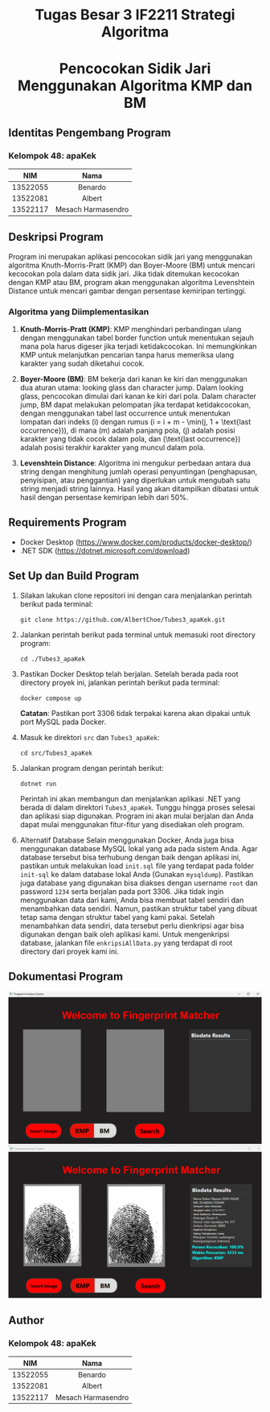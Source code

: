 <h1 align="center">Tugas Besar 3 IF2211 Strategi Algoritma</h1>
<h1 align="center">Pencocokan Sidik Jari Menggunakan Algoritma KMP dan BM</h1>

## Identitas Pengembang Program
### **Kelompok 48: apaKek**
|   NIM    |                  Nama                  |
| :------: | :------------------------------------: |
| 13522055 |               Benardo                  |
| 13522081 |                Albert                  |
| 13522117 |            Mesach Harmasendro          |

## Deskripsi Program
Program ini merupakan aplikasi pencocokan sidik jari yang menggunakan algoritma Knuth-Morris-Pratt (KMP) dan Boyer-Moore (BM) untuk mencari kecocokan pola dalam data sidik jari. Jika tidak ditemukan kecocokan dengan KMP atau BM, program akan menggunakan algoritma Levenshtein Distance untuk mencari gambar dengan persentase kemiripan tertinggi.

### Algoritma yang Diimplementasikan

1. **Knuth-Morris-Pratt (KMP)**: KMP menghindari perbandingan ulang dengan menggunakan tabel border function untuk menentukan sejauh mana pola harus digeser jika terjadi ketidakcocokan. Ini memungkinkan KMP untuk melanjutkan pencarian tanpa harus memeriksa ulang karakter yang sudah diketahui cocok.

2. **Boyer-Moore (BM)**: BM bekerja dari kanan ke kiri dan menggunakan dua aturan utama: looking glass dan character jump. Dalam looking glass, pencocokan dimulai dari kanan ke kiri dari pola. Dalam character jump, BM dapat melakukan pelompatan jika terdapat ketidakcocokan, dengan menggunakan tabel last occurrence untuk menentukan lompatan dari indeks \(i\) dengan rumus \(i = i + m - \min(j, 1 + \text{last occurrence})\), di mana \(m\) adalah panjang pola, \(j\) adalah posisi karakter yang tidak cocok dalam pola, dan \(\text{last occurrence}\) adalah posisi terakhir karakter yang muncul dalam pola.

3. **Levenshtein Distance**: Algoritma ini mengukur perbedaan antara dua string dengan menghitung jumlah operasi penyuntingan (penghapusan, penyisipan, atau penggantian) yang diperlukan untuk mengubah satu string menjadi string lainnya. Hasil yang akan ditampilkan dibatasi untuk hasil dengan persentase kemiripan lebih dari 50%.

## Requirements Program
- Docker Desktop (https://www.docker.com/products/docker-desktop/)
- .NET SDK (https://dotnet.microsoft.com/download)

## Set Up dan Build Program

1. Silakan lakukan clone repositori ini dengan cara menjalankan perintah berikut pada terminal:
    ```
    git clone https://github.com/AlbertChoe/Tubes3_apaKek.git
    ```

2. Jalankan perintah berikut pada terminal untuk memasuki root directory program:
    ```
    cd ./Tubes3_apaKek
    ```

3. Pastikan Docker Desktop telah berjalan. Setelah berada pada root directory proyek ini, jalankan perintah berikut pada terminal:
    ```
    docker compose up
    ```
    **Catatan**: Pastikan port 3306 tidak terpakai karena akan dipakai untuk port MySQL pada Docker.

4. Masuk ke direktori `src` dan `Tubes3_apaKek`:
    ```
    cd src/Tubes3_apaKek
    ```

5. Jalankan program dengan perintah berikut:
    ```
    dotnet run
    ```
    Perintah ini akan membangun dan menjalankan aplikasi .NET yang berada di dalam direktori `Tubes3_apaKek`. Tunggu hingga proses selesai dan aplikasi siap digunakan. Program ini akan mulai berjalan dan Anda dapat mulai menggunakan fitur-fitur yang disediakan oleh program.

6. Alternatif Database
Selain menggunakan Docker, Anda juga bisa menggunakan database MySQL lokal yang ada pada sistem Anda. Agar database tersebut bisa terhubung dengan baik dengan aplikasi ini, pastikan untuk melakukan load `init.sql` file yang terdapat pada folder `init-sql` ke dalam database lokal Anda (Gunakan `mysqldump`). Pastikan juga database yang digunakan bisa diakses dengan username `root` dan password `1234` serta berjalan pada port 3306. Jika tidak ingin menggunakan data dari kami, Anda bisa membuat tabel sendiri dan menambahkan data sendiri. Namun, pastikan struktur tabel yang dibuat tetap sama dengan struktur tabel yang kami pakai. Setelah menambahkan data sendiri, data tersebut perlu dienkripsi agar bisa digunakan dengan baik oleh aplikasi kami. Untuk mengenkripsi database, jalankan file `enkripsiAllData.py` yang terdapat di root directory dari proyek kami ini.

## Dokumentasi Program
![alt text](img/image.png)
![alt text](img/image1.png)

## Author
### **Kelompok 48: apaKek**
|   NIM    |                  Nama                  |
| :------: | :------------------------------------: |
| 13522055 |               Benardo                  |
| 13522081 |                Albert                  |
| 13522117 |            Mesach Harmasendro          |
